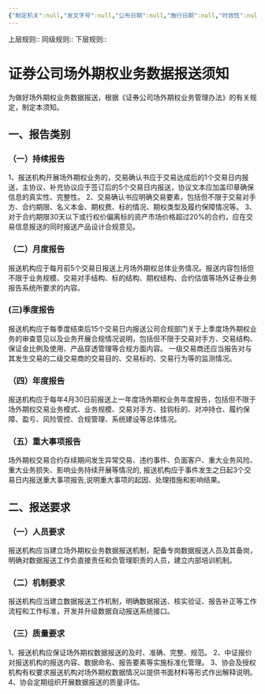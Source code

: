 ```yaml
---
{"‌‌‌‌制定机关":null,"发文字号":null,"公布日期":null,"施行日期":null,"时效性":null,"效力位阶":null,"法规类别":null,"修改依据":null,"领域":null,"dg-publish":true,"created":"2023-08-11T21:29","updated":"2023-10-18T09:30","permalink":"/a///20200925-2020-104/1-3/","dgPassFrontmatter":true}
---
```


上层规则:: 
同级规则::
下层规则::

# 证券公司场外期权业务数据报送须知

为做好场外期权业务数据报送，根据《证券公司场外期权业务管理办法》的有关规定，制定本须知。
## 一、报告类别
### （一）持续报告
1、报送机构开展场外期权业务的，交易确认书应于交易达成后的1个交易日内报送，主协议、补充协议应于签订后的5个交易日内报送，协议文本应加盖印章确保信息的真实性、完整性。
2、交易确认书应明确交易要素，包括但不限于交易对手方、合约期限、名义本金、期权费、标的情况、期权类型及履约保障情况等。
3、对于合约期限30天以下或行权价偏离标的资产市场价格超过20%的合约，应在交易信息报送的同时报送产品设计合规意见。
### （二）月度报告
报送机构应于每月前5个交易日报送上月场外期权总体业务情况。报送内容包括但不限于业务规模、交易对手结构、标的结构、期权结构、合约估值等场外证券业务报告系统所要求的内容。
### (三)季度报告
报送机构应于每季度结束后15个交易日内报送公司合规部门关于上季度场外期权业务的审查意见以及业务开展合规情况说明，包括但不限于交易对手方、交易结构、保证金比例及使用、产品穿透管理等合规方面内容。
一级交易商还应当报告对与其发生交易的二级交易商的交易目的、交易标的、交易行为等的监测情况。
### （四）年度报告
报送机构应于每年4月30日前报送上一年度场外期权业务年度报告，包括但不限于场外期权交易业务模式、业务规模、交易对手方、挂钩标的、对冲持仓、履约保障、盈亏、风险管控、合规管理、系统建设等总体情况。
### （五）重大事项报告
场外期权交易合约存续期间发生异常交易、违约事件、负面客户、重大业务风险、重大业务损失、影响业务持续开展等情况的, 报送机构应于事件发生之日起3个交易日内报送重大事项报告,说明重大事项的起因、处理措施和影响结果。
## 二、报送要求
### （一）人员要求
报送机构应当建立场外期权业务数据报送机制，配备专岗数据报送人员及其备岗，明确对数据报送工作负直接责任和负管理职责的人员，建立内部培训机制。
### （二）机制要求
报送机构应当建立数据报送工作机制，明确数据报送、核实验证、报告补正等工作流程和工作标准，开发并升级数据自动报送系统接口。
### （三）质量要求
1、报送机构应保证场外期权数据报送的及时、准确、完整、规范。
2、中证报价对报送机构的报送内容、数据命名、报告要素等实施标准化管理。
3、协会及授权机构有权要求报送机构对场外期权数据情况以提供书面材料等形式作出解释说明。
4、协会定期组织开展数据报送的质量评估。